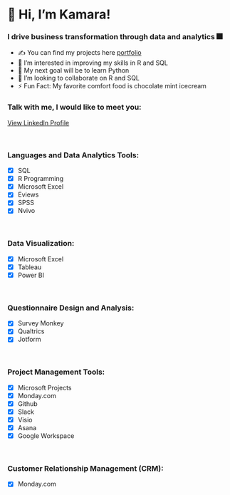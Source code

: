 # 👋 Hi, I’m Kamara!

### I drive business transformation through data and analytics 🎆

- ✍ You can find my projects here [portfolio](https://github.com/kamararichards/PortfolioProjects)
- 👀 I’m interested in improving my skills in R and SQL
- 🥅 My next goal will be to learn Python
- 💞️ I’m looking to collaborate on R and SQL
- ⚡ Fun Fact: My favorite comfort food is chocolate mint icecream

### Talk with me, I would like to meet you:
[View LinkedIn Profile](https://www.linkedin.com/in/kamararichards/)

<br />

### Languages and Data Analytics Tools:
- [x] SQL
- [x] R Programming
- [x] Microsoft Excel
- [x] Eviews
- [x] SPSS
- [x] Nvivo

<br />

### Data Visualization:
- [x] Microsoft Excel
- [x] Tableau
- [x] Power BI

<br />

### Questionnaire Design and Analysis:
- [x] Survey Monkey
- [x] Qualtrics
- [x] Jotform

<br />

### Project Management Tools:
- [x] Microsoft Projects
- [x] Monday.com
- [x] Github
- [x] Slack
- [x] Visio
- [x] Asana
- [x] Google Workspace

<br />

### Customer Relationship Management (CRM):
- [x] Monday.com

<!---
kamararichards/kamararichards is a ✨ special ✨ repository because its `README.md` (this file) appears on your GitHub profile.
You can click the Preview link to take a look at your changes.
--->
